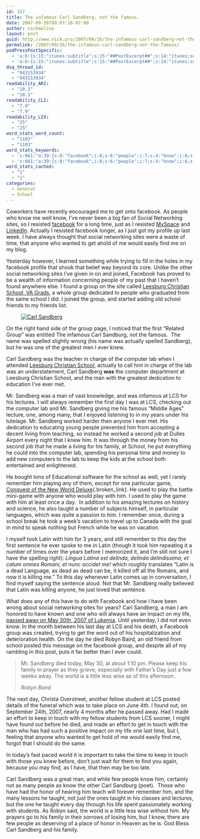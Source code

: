 ```yaml
---
id: 157
title: The infamous Carl Sandberg, not the famous.
date: 2007-09-26T00:07:18-07:00
author: nickmoline
layout: post
guid: http://www.nick.pro/2007/09/26/the-infamous-carl-sandberg-not-the-famous/
permalink: /2007/09/26/the-infamous-carl-sandberg-not-the-famous/
podPressPostSpecific:
  - 'a:6:{s:15:"itunes:subtitle";s:15:"##PostExcerpt##";s:14:"itunes:summary";s:15:"##PostExcerpt##";s:15:"itunes:keywords";s:17:"##WordPressCats##";s:13:"itunes:author";s:10:"##Global##";s:15:"itunes:explicit";s:7:"Default";s:12:"itunes:block";s:7:"Default";}'
  - 'a:6:{s:15:"itunes:subtitle";s:15:"##PostExcerpt##";s:14:"itunes:summary";s:15:"##PostExcerpt##";s:15:"itunes:keywords";s:17:"##WordPressCats##";s:13:"itunes:author";s:10:"##Global##";s:15:"itunes:explicit";s:7:"Default";s:12:"itunes:block";s:7:"Default";}'
dsq_thread_id:
  - "943153934"
  - "943153934"
readability_ARI:
  - "10.3"
  - "10.3"
readability_CLI:
  - "7.9"
  - "7.9"
readability_LIX:
  - "25"
  - "25"
word_stats_word_count:
  - "1103"
  - "1103"
word_stats_keywords:
  - 's:661:"a:39:{s:8:"facebook";i:8;s:6:"people";i:7;s:4:"know";i:6;s:6:"social";i:4;s:10:"networking";i:4;s:5:"sites";i:4;s:8:"resisted";i:3;s:4:"time";i:5;s:4:"just";i:6;s:8:"actually";i:3;s:6:"anyone";i:5;s:4:"find";i:5;s:5:"found";i:4;s:5:"group";i:7;s:8:"leesburg";i:3;s:9:"christian";i:3;s:6:"school";i:10;s:4:"carl";i:7;s:8:"sandberg";i:11;s:4:"knew";i:3;s:8:"computer";i:4;s:8:"lectures";i:3;s:8:"remember";i:5;s:5:"years";i:4;s:4:"made";i:3;s:6:"family";i:4;s:4:"keep";i:4;s:4:"game";i:3;s:5:"world";i:4;s:4:"play";i:3;s:6:"taught";i:4;s:4:"took";i:3;s:5:"latin";i:5;s:8:"sentence";i:3;s:4:"dead";i:3;s:4:"life";i:3;s:4:"away";i:3;s:4:"died";i:3;s:5:"touch";i:3;}";'
  - 's:661:"a:39:{s:8:"facebook";i:8;s:6:"people";i:7;s:4:"know";i:6;s:6:"social";i:4;s:10:"networking";i:4;s:5:"sites";i:4;s:8:"resisted";i:3;s:4:"time";i:5;s:4:"just";i:6;s:8:"actually";i:3;s:6:"anyone";i:5;s:4:"find";i:5;s:5:"found";i:4;s:5:"group";i:7;s:8:"leesburg";i:3;s:9:"christian";i:3;s:6:"school";i:10;s:4:"carl";i:7;s:8:"sandberg";i:11;s:4:"knew";i:3;s:8:"computer";i:4;s:8:"lectures";i:3;s:8:"remember";i:5;s:5:"years";i:4;s:4:"made";i:3;s:6:"family";i:4;s:4:"keep";i:4;s:4:"game";i:3;s:5:"world";i:4;s:4:"play";i:3;s:6:"taught";i:4;s:4:"took";i:3;s:5:"latin";i:5;s:8:"sentence";i:3;s:4:"dead";i:3;s:4:"life";i:3;s:4:"away";i:3;s:4:"died";i:3;s:5:"touch";i:3;}";'
word_stats_cached:
  - "1"
  - "1"
categories:
  - General
  - School
---
```

Coworkers have recently encouraged me to get onto facebook. As people who know me well know, I&#8217;ve never been a big fan of Social Networking sites, so I resisted <a rel="noopener noreferrer" href="http://www.facebook.com/profile.php?id=656268335" target="_blank">facebook</a> for a long time, just as I resisted <a rel="noopener noreferrer" href="http://www.myspace.com/nickmoline" target="_blank">MySpace</a> and <a rel="noopener noreferrer" href="https://www.linkedin.com/in/nickmoline" target="_blank" class="broken_link">LinkedIn</a>. Actually I resisted facebook longer, as I just got my profile up last week. I have always thought that social networking sites were a waste of time, that anyone who wanted to get ahold of me would easily find me on my blog.

Yesterday however, I learned something while trying to fill in the holes in my facebook profile that shook that belief way beyond its core. Unlike the other social networking sites I&#8217;ve given in on and joined, Facebook has proved to be a wealth of information concerning people of my past that I haven&#8217;t found anywhere else. I found a group on the site called <a rel="noopener noreferrer" href="http://www.facebook.com/group.php?gid=2411953911" target="_blank">Leesburg Christian School, VA Grads</a>, a whole group dedicated to people who graduated from the same school I did. I joined the group, and started adding old school friends to my friends list.

<!--more-->

<div class="wp-block-image">
  <figure class="alignright"><a href="{{ site.baseurl }}/wp-content/uploads/2007/09/n2335901172_6580.jpg?ssl=1"><img src="{{ site.baseurl }}/wp-content/uploads/2007/09/n2335901172_6580.thumbnail.jpg?w=760&#038;ssl=1" alt="Carl Sandberg" data-recalc-dims="1" /></a></figure>
</div>

On the right hand side of the group page, I noticed that the first &#8220;Related Group&#8221; was entitled <span class="removed_link" title="http://www.facebook.com/group.php?gid=2335901172">The infamous Carl Sandburg, not the famous.</span>&nbsp; The name was spelled slightly wrong (his name was actually spelled Sandberg), but he was one of the greatest men I ever knew.

Carl Sandberg was the teacher in charge of the computer lab when I attended <a href="http://www.leesburgchristianschool.org/" target="_blank" rel="noopener noreferrer" class="broken_link">Leesburg Christian School</a>, actually to call him in charge of the lab was an understatement, Carl Sandberg **was** the computer department at Leesburg Christian School, and the man with the greatest dedication to education I&#8217;ve ever met.

Mr. Sandberg was a man of vast knowledge, and was infamous at LCS for his lectures. I will always remember the first day I was at LCS, checking out the computer lab and Mr. Sandberg giving me his famous &#8220;Middle Ages&#8221; lecture, one, among many, that I enjoyed listening to in my years under his tutelage. Mr. Sandberg worked harder then anyone I ever met. His dedication to educating young people prevented him from accepting a decent living from teaching, so instead he worked a second job at Dulles Airport every night that I knew him. It was through the money from his second job that he made a living for his family, at School, he put everything he could into the computer lab, spending his personal time and money to add new computers to the lab to keep the kids at the school both entertained and enlightened.

He bought tons of Educational software for the school as well, yet I rarely remember him playing any of them, except for one particular game, [Conquest of the New World Deluxe](http://www.amazon.com/gp/redirect.html?ie=UTF8&location=http%3A%2F%2Fwww.amazon.com%2FConquest-New-World-Deluxe-Boxed%2Fdp%2FB0002QSJ1E%2F&tag=nickdotpro-20&linkCode=ur2&camp=1789&creative=9325){.broken_link}. He used to play the battle mini-game with anyone who would play with him. I used to play the game with him at least once a day.  In addition to his amazing lectures on history and science, he also taught a number of subjects himself, in particular languages, which was quite a passion to him. I remember once, during a school break he took a week&#8217;s vacation to travel up to Canada with the goal in mind to speak nothing but French while he was on vacation. 

I myself took Latin with him for 3 years, and still remember to this day the first sentence he ever spoke to me in Latin (though it took him repeating it a number of times over the years before I memorized it, and I&#8217;m still not sure I have the spelling right): _Lingua Latina est delinda, delinda delindissima, et calum omnes Romani, et nunc occidet me!_ which roughly translates &#8220;Latin is a dead Language, as dead as dead can be, it killed off all the Romans, and now it is killing me.&#8221; To this day whenever Latin comes up in conversation, I find myself saying the sentence aloud. Not that Mr. Sandberg really believed that Latin was killing anyone, he just loved that sentence.

What does any of this have to do with Facebook and how I have been wrong about social networking sites for years? Carl Sandberg, a man I am honored to have known and one who will always have an impact on my life, <a rel="noopener noreferrer" href="http://www.washingtonpost.com/wp-dyn/content/article/2007/06/08/AR2007060802692.html?tid=informbox" target="_blank">passed away on May 30th, 2007 of Lukemia</a>. Until yesterday, I did not even know. In the month between his last day at LCS and his death, a Facebook group was created, trying to get the word out of his hospitalization and deterioration health. On the day he died Robyn Baird, an old friend from school posted this message on the facebook group, and despite all of my rambling in this post, puts it far better than I ever could.

<blockquote class="wp-block-quote">
  <p>
    Mr. Sandberg died today, May 30, at about 1:10 pm. Please keep his family in prayer as they grieve, especially with Father&#8217;s Day just a few weeks away. The world is a little less wise as of this afternoon.
  </p>
  
  <cite>Robyn Baird</cite>
</blockquote>

The next day, Christa Overstreet, another fellow student at LCS posted details of the funeral which was to take place on June 4th. I found out, on September 24th, 2007, nearly 4 months after he passed away. Had I made an effort to keep in touch with my fellow students from LCS sooner, I might have found out before he died, and made an effort to get in touch with the man who has had such a positive impact on my life one last time, but I, feeling that anyone who wanted to get hold of me would easily find me, forgot that I should do the same.

In today&#8217;s fast paced world it is important to take the time to keep in touch with those you knew before, don&#8217;t just wait for them to find you again, because you may find, as I have, that then may be too late.

Carl Sandberg was a great man, and while few people know him, certainly not as many people as know the other Carl Sandburg (poet). &nbsp;Those who have had the honor of hearing him teach will forever remember him, and the many lessons he taught, not just the ones taught in his classes and lectures, but the one he taught every day through his life spent passionately working with students. As Robyn said, the world is a little less wise without him. My prayers go to his family in their sorrows of losing him, but I know, there are few people as deserving of a place of honor in Heaven as he is. God Bless Carl Sandberg and his family.